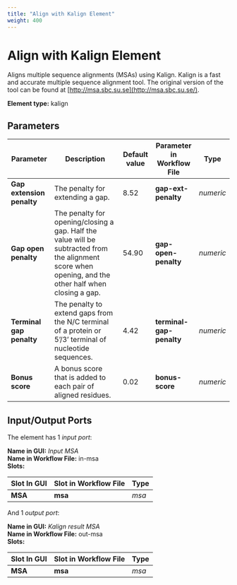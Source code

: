 ```yaml
---
title: "Align with Kalign Element"
weight: 400
---
```


# Align with Kalign Element

Aligns multiple sequence alignments (MSAs) using Kalign. Kalign is a fast and accurate multiple sequence alignment tool. The original version of the tool can be found at [http://msa.sbc.su.se](http://msa.sbc.su.se/).

**Element type:** kalign

## Parameters

| Parameter                 | Description                                                                                                                                  | Default value | Parameter in Workflow File | Type      |
|---------------------------|----------------------------------------------------------------------------------------------------------------------------------------------|---------------|----------------------------|-----------|
| **Gap extension penalty** | The penalty for extending a gap.                                                                                                             | 8.52          | **gap-ext-penalty**        | _numeric_ |
| **Gap open penalty**      | The penalty for opening/closing a gap. Half the value will be subtracted from the alignment score when opening, and the other half when closing a gap. | 54.90         | **gap-open-penalty**       | _numeric_ |
| **Terminal gap penalty**  | The penalty to extend gaps from the N/C terminal of a protein or 5’/3’ terminal of nucleotide sequences.                                       | 4.42          | **terminal-gap-penalty**   | _numeric_ |
| **Bonus score**           | A bonus score that is added to each pair of aligned residues.                                                                                | 0.02          | **bonus-score**            | _numeric_ |

## Input/Output Ports

The element has 1 _input port_:

**Name in GUI:** _Input MSA_  
**Name in Workflow File:** in-msa  
**Slots:**

| Slot In GUI | Slot in Workflow File | Type  |
|-------------|-----------------------|-------|
| **MSA**     | **msa**               | _msa_ |

And 1 _output port_:

**Name in GUI:** _Kalign result MSA_  
**Name in Workflow File:** out-msa  
**Slots:**

| Slot In GUI | Slot in Workflow File | Type  |
|-------------|-----------------------|-------|
| **MSA**     | **msa**               | _msa_ |